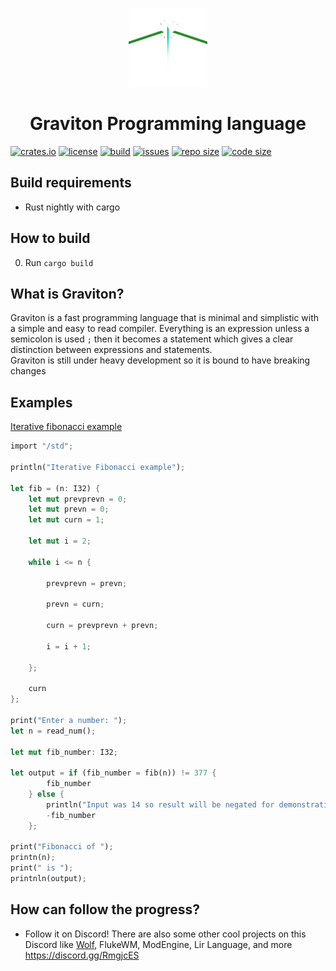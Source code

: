 <p align=center><img src="./docs/logo.png" width=25%></p>

<h1 align=center>Graviton Programming language</h1>

[![crates.io](https://img.shields.io/crates/v/graviton?style=flat-square)](https://crates.io/crates/graviton)
[![license](https://img.shields.io/badge/license-MIT-blue.svg?style=flat-square)](./LICENSE)
[![build](https://img.shields.io/travis/Ralakus/graviton?style=flat-square)](https://travis-ci.org/Ralakus/graviton)
[![issues](https://img.shields.io/github/issues/Ralakus/graviton?style=flat-square)](https://github.com/Ralakus/graviton/issues)
[![repo size](https://img.shields.io/github/repo-size/Ralakus/graviton?style=flat-square)](https://github.com/Ralakus/graviton)
[![code size](https://img.shields.io/github/languages/code-size/Ralakus/graviton?style=flat-square)](https://github.com/Ralakus/graviton)

## Build requirements
* Rust nightly with cargo

## How to build 
0. Run `cargo build`

## What is Graviton?
Graviton is a fast programming language that is minimal and simplistic with a simple and easy to read compiler. Everything is an expression unless a semicolon is used `;` then it becomes a statement which gives a clear distinction between expressions and statements.  
Graviton is still under heavy development so it is bound to have breaking changes

## Examples
[Iterative fibonacci example](./examples/fib.grav) 
```rust
import "/std";

println("Iterative Fibonacci example");

let fib = (n: I32) {
    let mut prevprevn = 0;
    let mut prevn = 0;
    let mut curn = 1;

    let mut i = 2;

    while i <= n {

        prevprevn = prevn;

        prevn = curn;

        curn = prevprevn + prevn;

        i = i + 1;

    };

    curn
};

print("Enter a number: ");
let n = read_num();

let mut fib_number: I32;

let output = if (fib_number = fib(n)) != 377 {
        fib_number
    } else {
        println("Input was 14 so result will be negated for demonstration");
        -fib_number
    };

print("Fibonacci of ");
printn(n);
print(" is ");
printnln(output);
```

## How can follow the progress?
* Follow it on Discord! There are also some other cool projects on this Discord like [Wolf](https://github.com/Ralakus/wolf-lang), FlukeWM, ModEngine, Lir Language, and more https://discord.gg/RmgjcES
